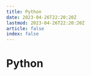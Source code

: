 ```yaml
---
title: Python
date: 2023-04-26T22:20:20Z
lastmod: 2023-04-26T22:20:20Z
article: false
index: false
---
```


# Python